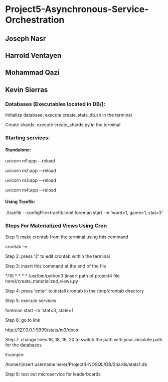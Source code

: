 # Project5-Asynchronous-Service-Orchestration
## Joseph Nasr
## Harrold Ventayen
## Mohammad Qazi
## Kevin Sierras
### Databases (Executables located in DB/):
Initialize database: execute create_stats_db.sh in the terminal

Create shards: execute create_shards.py in the terminal
### Starting services:
#### Standalone:
uvicorn m1:app --reload

uvicorn m2:app --reload

uvicorn m3:app --reload

uvicorn m4:app --reload
#### Using Traefik:
./traefik --configFile=traefik.toml
foreman start -m 'word=1, game=1, stat=3'
### Steps For Materialized Views Using Cron
Step 1: make crontab from the terminal using this command

crontab -e

Step 2: press '2' to edit crontab within the terminal

Step 3: insert this command at the end of the file

*/10 * * * * /usr/bin/python3 (insert path of project4 file here)/create_materialized_views.py

Step 4: press 'enter' to install crontab in the /tmp/crontab directory

Step 5: execute services

foreman start -m 'stat=3, state=1'

Step 6: go to link

http://127.0.0.1:9999/stats/m3/docs

Step 7: change lines 16, 18, 19, 20 to switch the path with your absolute path for the databases

Example:

/home/(insert username here)/Project4-NOSQL/DB/Shards/stats1.db

Step 8: test out microservice for leaderboards

